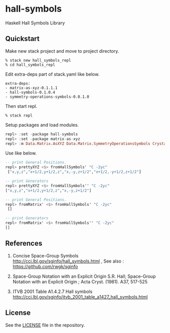 # hall-symbols

Haskell Hall Symbols Library

## Quickstart

Make new stack project and move to project directory.

```shell
% stack new hall_symbols_repl
% cd hall_symbols_repl
```

Edit extra-deps part of stack.yaml like below.

```
extra-deps:
- matrix-as-xyz-0.1.1.1
- hall-symbols-0.1.0.4
- symmetry-operations-symbols-0.0.1.0
```

Then start repl.

```shell
% stack repl
```

Setup packages and load modules.

```haskell
repl> :set -package hall-symbols
repl> :set -package matrix-as-xyz
repl> :m Data.Matrix.AsXYZ Data.Matrix.SymmetryOperationsSymbols Crystallography.HallSymbols
```

Use like below.

```haskell
-- print General Positions.
repl> prettyXYZ <$> fromHallSymbols' "C -2yc"
 ["x,y,z","x+1/2,y+1/2,z","x,-y,z+1/2","x+1/2,-y+1/2,z+1/2"]

-- print Generators
repl> prettyXYZ <$> fromHallSymbols'' "C -2yc"
["x,y,z","x+1/2,y+1/2,z","x,-y,z+1/2"]

```

```haskell
-- print General Positions.
repl> fromMatrix' <$> fromHallSymbols' "C -2yc"
 []

-- print Generators
repl> fromMatrix' <$> fromHallSymbols'' "C -2yc"
[]

```

## References

1. Concise Space-Group Symbols http://cci.lbl.gov/sginfo/hall_symbols.html , See also : https://github.com/rwgk/sginfo

2. Space-Group Notation with an Explicit Origin
   S.R. Hall; Space-Group Notation with an Explicit Origin ; Acta Cryst. (1981). A37, 517-525

3. ITVB 2001 Table A1.4.2.7 Hall symbols http://cci.lbl.gov/sginfo/itvb_2001_table_a1427_hall_symbols.html

## License

See the [LICENSE](https://raw.githubusercontent.com/narumij/hall-symbols/master/LICENSE)
file in the repository.
